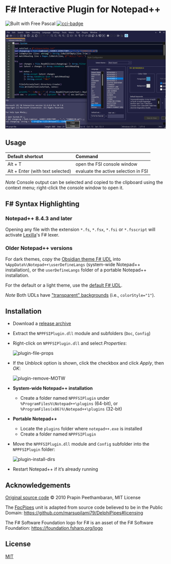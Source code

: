 # F# Interactive Plugin for Notepad++

![Built with Free Pascal][fpc] [![cci-badge][]][cci-status]

![NPPFSIPlugin-v0.2.1.0-x64](https://raw.githubusercontent.com/rdipardo/NPPFSIPlugin/media/rel/NPPFSIPlugin-v0.2.1-x64.png)

## Usage

| Default shortcut                 | Command                                |
| :------------------------------- | :------------------------------------- |
| Alt + T                          | open the FSI console window            |
| Alt + Enter (with text selected) | evaluate the active selection in FSI   |

*Note*
Console output can be selected and copied to the clipboard using the context menu; right-click the console window to open it.

## F# Syntax Highlighting
### Notepad++ 8.4.3 and later

Opening any file with the extension `*.fs`, `*.fsx`, `*.fsi` or `*.fsscript` will activate [Lexilla]'s F# lexer.

### Older Notepad++ versions

For dark themes, copy the [Obsidian theme F# UDL] into `%AppData%\Notepad++\userDefineLangs` (system-wide Notepad++ installation),
or the `userDefineLangs` folder of a portable Notepad++ installation.

For the default or a light theme, use the [default F# UDL].

*Note*
Both UDLs have ["transparent" backgrounds] (i.e., `colorStyle="1"`).

## Installation

- Download a [release archive]
- Extract the `NPPFSIPlugin.dll` module and subfolders (`Doc`, `Config`)
- Right-click on `NPPFSIPlugin.dll` and select *Properties*:

  <img src="https://i.ibb.co/HhCgcmT/NPPFSIPlugin-file-props.png" alt="plugin-file-props" border="0" width="375"/>

- If the *Unblock* option is shown, click the checkbox and click *Apply*, then *OK*:

  <img src="https://i.ibb.co/C77Wmfx/NPPFSIPlugin-MOTW.png" alt="plugin-remove-MOTW" border="0" width="425"/>

- __System-wide Notepad++ installation__
  + Create a folder named `NPPFSIPlugin` under `%ProgramFiles%\Notepad++\plugins` (64-bit),
    or `%ProgramFiles(x86)%\Notepad++\plugins` (32-bit)

- __Portable Notepad++__
  + Locate the `plugins` folder where `notepad++.exe` is installed
  + Create a folder named `NPPFSIPlugin`

- Move the `NPPFSIPlugin.dll` module and `Config` subfolder into the `NPPFSIPlugin` folder:

  <img src="https://i.ibb.co/WkbVK5G/NPPFSIPlugin-v021-installation.png" alt="plugin-install-dirs" border="0" width="375">

- Restart Notepad++ if it’s already running

## Acknowledgements

[Original source code] &copy; 2010 Prapin Peethambaran, MIT License

The [FpcPipes] unit is adapted from source code believed to be in the Public Domain: <https://github.com/marsupilami79/DelphiPipes#licensing>

The F# Software Foundation logo for F# is an asset of the F# Software Foundation: <https://foundation.fsharp.org/logo>

## License

[MIT]

[Original source code]: https://github.com/ppv/NPPFSIPlugin
[MIT]: https://raw.githubusercontent.com/rdipardo/nppFSIPlugin/master/Copyright.txt
[FpcPipes]: https://github.com/rdipardo/nppFSIPlugin/blob/master/Source/Plugin/Src/FpcPipes.pas
[Lexilla]: https://github.com/ScintillaOrg/lexilla
[Obsidian theme F# UDL]: https://gist.github.com/rdipardo/e500e0e9053e8556350802cf8ab06583
[default F# UDL]: https://gist.github.com/rdipardo/ede4aed93542286f36d21051b8b51238
[release archive]: https://github.com/rdipardo/nppFSIPlugin/releases
["transparent" backgrounds]: https://github.com/notepad-plus-plus/notepad-plus-plus/issues/9649#issuecomment-832205177
[cci-status]: https://circleci.com/gh/rdipardo/nppFSIPlugin
[cci-badge]: https://circleci.com/gh/rdipardo/nppFSIPlugin.svg?style=svg
[fpc]: https://img.shields.io/github/languages/top/rdipardo/nppFSIPlugin?style=flat-square&color=lightblue&label=Free%20Pascal
